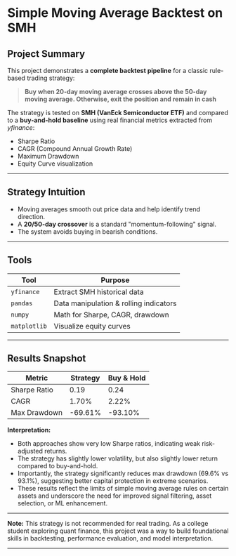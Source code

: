 # Simple Moving Average Backtest on SMH

## Project Summary 

This project demonstrates a **complete backtest pipeline** for a classic rule-based trading strategy:  
> **Buy when 20-day moving average crosses above the 50-day moving average. Otherwise, exit the position and remain in cash**

The strategy is tested on **SMH (VanEck Semiconductor ETF)** and compared to a **buy-and-hold baseline** using real financial metrics extracted from _yfinance_:

- Sharpe Ratio  
- CAGR (Compound Annual Growth Rate)  
- Maximum Drawdown  
- Equity Curve visualization

---


## Strategy Intuition

- Moving averages smooth out price data and help identify trend direction.
- A **20/50-day crossover** is a standard "momentum-following" signal.
- The system avoids buying in bearish conditions.

---

## Tools 

| Tool | Purpose |
|------|---------|
| `yfinance` | Extract SMH historical data |
| `pandas` | Data manipulation & rolling indicators |
| `numpy` | Math for Sharpe, CAGR, drawdown |
| `matplotlib` | Visualize equity curves |

---

## Results Snapshot

| Metric          | Strategy        | Buy & Hold       |
|-----------------|------------------|------------------|
| Sharpe Ratio    | 0.19             | 0.24             |
| CAGR            | 1.70%            | 2.22%            |
| Max Drawdown    | -69.61%          | -93.10%          |

**Interpretation:**

- Both approaches show very low Sharpe ratios, indicating weak risk-adjusted returns.
- The strategy has slightly lower volatility, but also slightly lower return compared to buy-and-hold.
- Importantly, the strategy significantly reduces max drawdown (69.6% vs 93.1%), suggesting better capital protection in extreme scenarios.
- These results reflect the limits of simple moving average rules on certain assets and underscore the need for improved signal filtering, asset selection, or ML enhancement.

---

**Note:** This strategy is not recommended for real trading. As a college student exploring quant finance, this project was a way to build foundational skills in backtesting, performance evaluation, and model interpretation.

---
